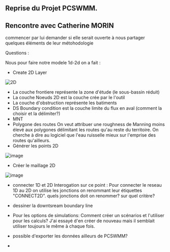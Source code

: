 ## Reprise du Projet PCSWMM.

## Rencontre avec Catherine MORIN

commencer par lui demander si elle serait ouverte à nous partager quelques éléments de leur métohodologie

Questions : 

Nous pour faire notre modele 1d-2d on a fait :
- Create 2D Layer

![2D](https://github.com/user-attachments/assets/e3195f26-3e80-4839-9fbc-ba6c9fe5266a)
  - La couche frontiere représente la zone d'étude (le sous-bassin réduit)
  - La couche Noeuds 2D est la couche crée par le l'outil
  - La couche d'obstruction représente les batiments
  - DS Boundary condition est la couche limite du flux en aval (comment la choisir et la délimiter?)
  - MNT
- Polygone des routes
On veut attribuer une roughness de Manning moins élevé aux polygones délimitant les routes qu'au reste du territoire. On cherche à dire au logiciel que l'eau ruisselle mieux sur l'emprise des routes qu'ailleurs.
- Générer les points 2D

![image](https://github.com/user-attachments/assets/75cce9c0-1658-41de-b713-ab69b6c77cb0)

- Créer le maillage 2D

![image](https://github.com/user-attachments/assets/f392426d-6f7b-4a0d-9b37-839379a4f1c8)

- connecter 1D et 2D
Interogation sur ce point : Pour connecter le reseau 1D au 2D on utilise les jonctions on renommant leur étiquettes "CONNECT2D". quels jonctions doit on renommer? sur quel critère?

- dessiner la downtsream boundary line
- Pour les options de simulations: Comment créer un scénarios et l'utiliser pour les calculs? J'ai essayé d'en créer de nouveau mais il semblait utiliser toujours le même à chaque fois.

- possible d'exporter les données ailleurs de PCSWMM?
- 
